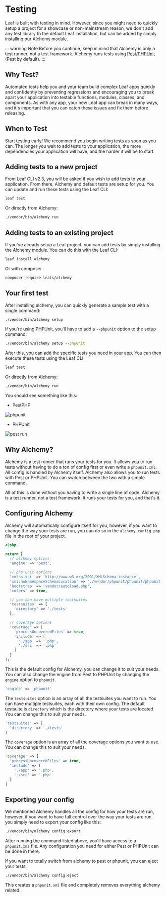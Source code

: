 # Testing

Leaf is built with testing in mind. However, since you might need to quickly setup a project for a showcase or non-mainstream reason, we don't add any test library to the default Leaf installation, but can be added by simply installing our Alchemy module.

::: warning Note
Before you continue, keep in mind that Alchemy is only a test runner, not a test framework. Alchemy runs tests using [Pest](https://pestphp.com/)/[PHPUnit](https://phpunit.de/) (Pest by default).
:::

## Why Test?

Automated tests help you and your team build complex Leaf apps quickly and confidently by preventing regressions and encouraging you to break apart your application into testable functions, modules, classes, and components. As with any app, your new Leaf app can break in many ways, and it's important that you can catch these issues and fix them before releasing.

## When to Test

Start testing early! We recommend you begin writing tests as soon as you can. The longer you wait to add tests to your application, the more dependencies your application will have, and the harder it will be to start.

## Adding tests to a new project

From Leaf CLI v2.3, you will be asked if you wish to add tests to your application. From there, Alchemy and default tests are setup for you. You can update and run these tests using the Leaf CLI:

```bash
leaf test
```

Or directly from Alchemy:

```bash
./vendor/bin/alchemy run
```

## Adding tests to an existing project

If you've already setup a Leaf project, you can add tests by simply installing the Alchemy module. You can do this with the Leaf CLI:

```bash
leaf install alchemy
```

Or with composer

```bash
composer require leafs/alchemy
```

## Your first test

After installing alchemy, you can quickly generate a sample test with a single command:

```bash
./vendor/bin/alchemy setup
```

If you're using PHPUnit, you'll have to add a `--phpunit` option to the setup command:

```bash
./vendor/bin/alchemy setup --phpunit
```

After this, you can add the specific tests you need in your app. You can then execute these tests using the Leaf CLI:

```bash
leaf test
```

Or directly from Alchemy:

```bash
./vendor/bin/alchemy run
```

<!-- Or with the Leaf CLI:

```bash
leaf test:run
``` -->

You should see something like this:

- PestPHP

![phpunit](https://user-images.githubusercontent.com/26604242/182213801-501067c4-d77c-4769-b18a-d83573047b84.png)

- PHPUnit

![pest run](https://user-images.githubusercontent.com/26604242/182264487-6db016be-bee3-40d2-bb75-64d34d893e6a.png)

## Why Alchemy?

Alchemy is a test runner that runs your tests for you. It allows you to run tests without having to do a ton of config first or even write a `phpunit.xml`. All config is handled by Alchemy itself. Alchemy also allows you to run tests with Pest or PHPUnit. You can switch between the two with a simple command.

All of this is done without you having to write a single line of code. Alchemy is a test runner, not a test framework. It runs your tests for you, and that's it.

## Configuring Alchemy

Alchemy will automatically configure itself for you, however, if you want to change the way your tests are run, you can do so in the `alchemy.config.php` file in the root of your project.

```php
<?php

return [
  // alchemy options
  'engine' => 'pest',

  // php unit options
  'xmlns:xsi' => 'http://www.w3.org/2001/XMLSchema-instance',
  'xsi:noNamespaceSchemaLocation' => './vendor/phpunit/phpunit/phpunit.xsd',
  'bootstrap' => 'vendor/autoload.php',
  'colors' => true,

  // you can have multiple testsuites
  'testsuites' => [
    'directory' => './tests'
  ],

  // coverage options
  'coverage' => [
    'processUncoveredFiles' => true,
    'include' => [
      './app' => '.php',
      './src' => '.php'
    ]
  ]
];
```

This is the default config for Alchemy, you can change it to suit your needs. You can also change the engine from Pest to PHPUnit by changing the `engine` option to `phpunit`.

```php
'engine' => 'phpunit'
```

The `testsuites` option is an array of all the testsuites you want to run. You can have multiple testsuites, each with their own config. The default testsuite is `directory` which is the directory where your tests are located. You can change this to suit your needs.

```php
'testsuites' => [
  'directory' => './tests'
]
```

The `coverage` option is an array of all the coverage options you want to use. You can change this to suit your needs.

```php
'coverage' => [
  'processUncoveredFiles' => true,
  'include' => [
    './app' => '.php',
    './src' => '.php'
  ]
]
```

## Exporting your config

We mentioned Alchemy handles all the config for how your tests are run, however, if you want to have full control over the way your tests are run, you simply need to export your config like this:

```bash
./vendor/bin/alchemy config:export
```

<!-- Or with Leaf CLI

```bash
leaf test:configure
``` -->

After running the command listed above, you'll have access to a `phpunit.xml` file. Any configuration you need for either Pest or PHPUnit can be done in there.

If you want to totally switch from alchemy to pest or phpunit, you can eject your tests.

```bash
./vendor/bin/alchemy config:eject
```

This creates a `phpunit.xml` file and completely removes everything alchemy related.
